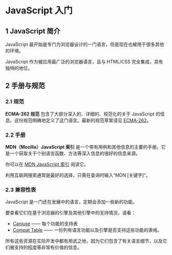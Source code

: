 # JavaScript 入门

## 1 JavaScript 简介

JavaScript 最开始是专门为浏览器设计的一门语言，但是现在也被用于很多其他的环境。

JavaScript 作为被应用最广泛的浏览器语言，且与 HTML/CSS 完全集成，具有独特的地位。

## 2 手册与规范

### 2.1 规范

**ECMA-262 规范** 包含了大部分深入的、详细的、规范化的关于 JavaScript 的信息。这份规范明确地定义了这门语言。最新的规范草案请见 [ECMA-262](https://tc39.es/ecma262/)。

### 2.2 手册

**MDN（Mozilla）JavaScript 索引** 是一个带有用例和其他信息的主要的手册。它是一个获取关于个别语言函数、方法等深入信息的很好的信息来源。

你可以在 [MDN JavaScript 索引](https://developer.mozilla.org/en-US/docs/Web/JavaScript/Reference) 阅读它。

利用互联网搜索通常是最好的选择，只需在查询时输入“MDN [关键字]”。

### 2.3 兼容性表

JavaScript 是一门还在发展中的语言，定期会添加一些新的功能。

要查看它们在基于浏览器的引擎及其他引擎中的支持情况，请看：

- [Caniuse](https://caniuse.com) —— 每个功能的支持表
- [Compat Table](https://kangax.github.io/compat-table) —— 一份列有语言功能以及引擎是否支持这些功能的表格。

所有这些资源在实际开发中都有用武之地，因为它们包含了有关语言细节，以及它们被支持的程度等非常有价值的信息。
